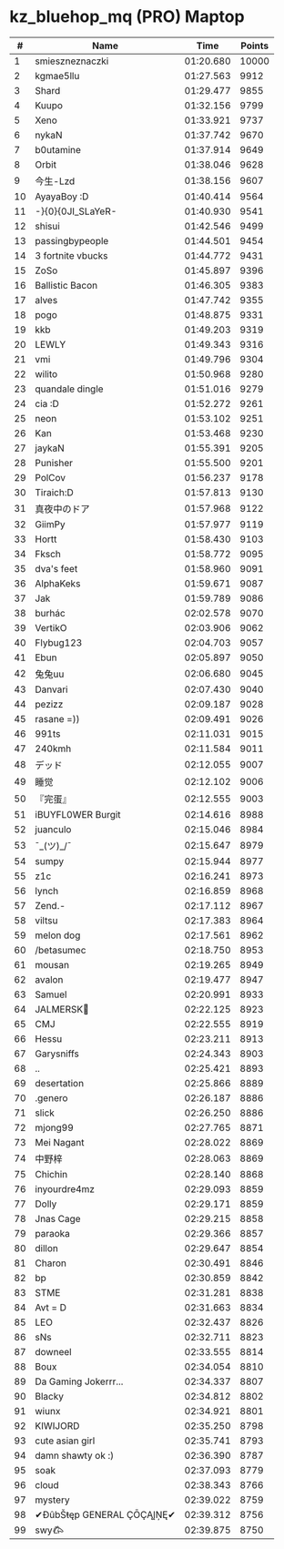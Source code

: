 # kz_bluehop_mq (PRO) Maptop

|  # | Name | Time | Points |
|-------------- | -------------- | -------------- | -------------- | 
| 1 | smieszneznaczki | 01:20.680 | 10000 | 
| 2 | kgmae5llu | 01:27.563 | 9912 | 
| 3 | Shard | 01:29.477 | 9855 | 
| 4 | Kuupo | 01:32.156 | 9799 | 
| 5 | Xeno | 01:33.921 | 9737 | 
| 6 | nykaN | 01:37.742 | 9670 | 
| 7 | b0utamine | 01:37.914 | 9649 | 
| 8 | Orbit | 01:38.046 | 9628 | 
| 9 | 今生-Lzd | 01:38.156 | 9607 | 
| 10 | AyayaBoy :D | 01:40.414 | 9564 | 
| 11 | -}{0}{0JI_SLaYeR- | 01:40.930 | 9541 | 
| 12 | shisui | 01:42.546 | 9499 | 
| 13 | passingbypeople | 01:44.501 | 9454 | 
| 14 | 3 fortnite vbucks | 01:44.772 | 9431 | 
| 15 | ZoSo | 01:45.897 | 9396 | 
| 16 | Ballistic Bacon | 01:46.305 | 9383 | 
| 17 | alves | 01:47.742 | 9355 | 
| 18 | pogo | 01:48.875 | 9331 | 
| 19 | kkb | 01:49.203 | 9319 | 
| 20 | LEWLY | 01:49.343 | 9316 | 
| 21 | vmi | 01:49.796 | 9304 | 
| 22 | wilito | 01:50.968 | 9280 | 
| 23 | quandale dingle | 01:51.016 | 9279 | 
| 24 | cia :D | 01:52.272 | 9261 | 
| 25 | neon | 01:53.102 | 9251 | 
| 26 | Kan | 01:53.468 | 9230 | 
| 27 | jaykaN | 01:55.391 | 9205 | 
| 28 | Punisher | 01:55.500 | 9201 | 
| 29 | PolCov | 01:56.237 | 9178 | 
| 30 | Tiraich:D | 01:57.813 | 9130 | 
| 31 | 真夜中のドア | 01:57.968 | 9122 | 
| 32 | GiimPy | 01:57.977 | 9119 | 
| 33 | Hortt | 01:58.430 | 9103 | 
| 34 | Fksch | 01:58.772 | 9095 | 
| 35 | dva's feet | 01:58.960 | 9091 | 
| 36 | AlphaKeks | 01:59.671 | 9087 | 
| 37 | Jak | 01:59.789 | 9086 | 
| 38 | burhác | 02:02.578 | 9070 | 
| 39 | VertikO | 02:03.906 | 9062 | 
| 40 | Flybug123 | 02:04.703 | 9057 | 
| 41 | Ebun | 02:05.897 | 9050 | 
| 42 | 兔兔uu | 02:06.680 | 9045 | 
| 43 | Danvari | 02:07.430 | 9040 | 
| 44 | pezizz | 02:09.187 | 9028 | 
| 45 | rasane =)) | 02:09.491 | 9026 | 
| 46 | 991ts | 02:11.031 | 9015 | 
| 47 | 240kmh | 02:11.584 | 9011 | 
| 48 | デッド | 02:12.055 | 9007 | 
| 49 | 睡觉 | 02:12.102 | 9006 | 
| 50 | 『完蛋』 | 02:12.555 | 9003 | 
| 51 | iBUYFL0WER Burgit | 02:14.616 | 8988 | 
| 52 | juanculo | 02:15.046 | 8984 | 
| 53 | ¯\_(ツ)_/¯ | 02:15.647 | 8979 | 
| 54 | sumpy | 02:15.944 | 8977 | 
| 55 | z1c | 02:16.241 | 8973 | 
| 56 | lynch | 02:16.859 | 8968 | 
| 57 | Zend.- | 02:17.112 | 8967 | 
| 58 | viltsu | 02:17.383 | 8964 | 
| 59 | melon dog | 02:17.561 | 8962 | 
| 60 | /betasumec | 02:18.750 | 8953 | 
| 61 | mousan | 02:19.265 | 8949 | 
| 62 | avalon | 02:19.477 | 8947 | 
| 63 | Samuel | 02:20.991 | 8933 | 
| 64 | JALMERSK👀 | 02:22.125 | 8923 | 
| 65 | CMJ | 02:22.555 | 8919 | 
| 66 | Hessu | 02:23.211 | 8913 | 
| 67 | Garysniffs | 02:24.343 | 8903 | 
| 68 | .. | 02:25.421 | 8893 | 
| 69 | desertation | 02:25.866 | 8889 | 
| 70 | .genero | 02:26.187 | 8886 | 
| 71 | slick | 02:26.250 | 8886 | 
| 72 | mjong99 | 02:27.765 | 8871 | 
| 73 | Mei Nagant | 02:28.022 | 8869 | 
| 74 | 中野梓 | 02:28.063 | 8869 | 
| 75 | Chichin | 02:28.140 | 8868 | 
| 76 | inyourdre4mz | 02:29.093 | 8859 | 
| 77 | Dolly | 02:29.171 | 8859 | 
| 78 | Jnas Cage | 02:29.215 | 8858 | 
| 79 | paraoka | 02:29.366 | 8857 | 
| 80 | dillon | 02:29.647 | 8854 | 
| 81 | Charon | 02:30.491 | 8846 | 
| 82 | bp | 02:30.859 | 8842 | 
| 83 | STME | 02:31.281 | 8838 | 
| 84 | Avt = D | 02:31.663 | 8834 | 
| 85 | LEO | 02:32.437 | 8826 | 
| 86 | sNs | 02:32.711 | 8823 | 
| 87 | downeel | 02:33.555 | 8814 | 
| 88 | Boux | 02:34.054 | 8810 | 
| 89 | Da Gaming Jokerrr... | 02:34.337 | 8807 | 
| 90 | Blacky | 02:34.812 | 8802 | 
| 91 | wiunx | 02:34.921 | 8801 | 
| 92 | KIWIJORD | 02:35.250 | 8798 | 
| 93 | cute asian girl | 02:35.741 | 8793 | 
| 94 | damn shawty ok :) | 02:36.390 | 8787 | 
| 95 | soak | 02:37.093 | 8779 | 
| 96 | cloud | 02:38.343 | 8766 | 
| 97 | mystery | 02:39.022 | 8759 | 
| 98 | ✔ĐûbŠŧęp GENERAL ÇŌÇĄĮŅĘ✔ | 02:39.312 | 8756 | 
| 99 | swy𐂃 | 02:39.875 | 8750 | 


